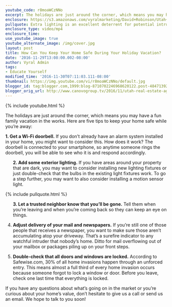 ```yaml
---
youtube_code: r8moaWCzNNo
excerpt: The holidays are just around the corner, which means you may have a fun family vacation in the works. Here are five tips to keep your home safe while you’re away
enclosure: https://s3.amazonaws.com/vyralmarketing/David+Robinson/Utah+Real+Estate+Agent+Protecting+your+home+while+you%E2%80%99re+on+vacation.mp4
pullquote: Extra lighting is an excellent deterrent for potential intruders.
enclosure_type: video/mp4
enclosure_time:
use_youtube_image: true
youtube_alternate_image: /img/cover.jpg
layout: post
title: How Can You Keep Your Home Safe During Your Holiday Vacation?
date: '2016-11-29T13:08:00.002-08:00'
author: Vyral Admin
tags:
- Educate Yourself
modified_time: '2016-11-30T07:11:03.111-08:00'
thumbnail: https://img.youtube.com/vi/r8moaWCzNNo/default.jpg
blogger_id: tag:blogger.com,1999:blog-8710702246968620122.post-4847139267670503725
blogger_orig_url: http://www.canovogroup.tv/2016/11/utah-real-estate-agent-protecting-your.html
---
```

{% include youtube.html %}

The holidays are just around the corner, which means you may have a fun family vacation in the works. Here are five tips to keep your home safe while you’re away:

<strong>1. Get a Wi-Fi doorbell.</strong> If you don’t already have an alarm system installed in your home, you might want to consider this. How does it work? The doorbell is connected to your smartphone, so anytime someone rings the doorbell, you will be able to see who it is and respond accordingly.

<ul><strong>2. Add some exterior lighting.</strong> If you have areas around your property that are dark, you may want to consider installing new lighting fixtures or just double-check that the bulbs in the existing light fixtures work. To go a step further, you may want to also consider installing a motion sensor light.</ul>

{% include pullquote.html %}

<ul><strong>3. Let a trusted neighbor know that you’ll be gone.</strong> Tell them when you’re leaving and when you’re coming back so they can keep an eye on things.</ul>

4. **Adjust delivery of your mail and newspapers.** If you’re still one of those people that receives a newspaper, you want to make sure those aren’t accumulating atop your driveway. That’s a surefire indicator to any watchful intruder that nobody’s home. Ditto for mail overflowing out of your mailbox or packages piling up on your front steps.

5. **Double-check that all doors and windows are locked.** According to Safewise.com, 30% of all home invasions happen through an unforced entry. This means almost a full third of every home invasion occurs because someone forgot to lock a window or door. Before you leave, check one last time that everything is locked.

If you have any questions about what’s going on in the market or you’re curious about your home’s value, don’t hesitate to give us a call or send us an email. We hope to talk to you soon!
